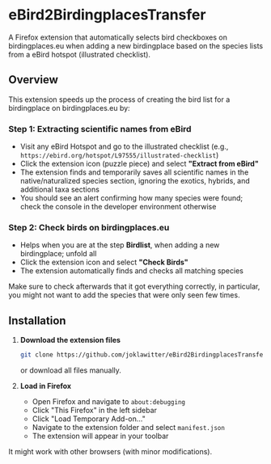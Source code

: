 # eBird2BirdingplacesTransfer
A Firefox extension that automatically selects bird checkboxes on birdingplaces.eu when adding a new birdingplace based on the species lists from a eBird hotspot (illustrated checklist).

## Overview

This extension speeds up the process of creating the bird list for a birdingplace on birdingplaces.eu by:

### Step 1: Extracting **scientific names** from eBird
- Visit any eBird Hotspot and go to the illustrated checklist (e.g., `https://ebird.org/hotspot/L97555/illustrated-checklist`)
- Click the extension icon (puzzle piece) and select **"Extract from eBird"**
- The extension finds and temporarily saves all scientific names in the native/naturalized species section, ignoring the exotics, hybrids, and additional taxa sections
- You should see an alert confirming how many species were found; check the console in the developer environment otherwise

### Step 2: Check birds on birdingplaces.eu
- Helps when you are at the step **Birdlist**, when adding a new birdingplace; unfold all 
- Click the extension icon and select **"Check Birds"**
- The extension automatically finds and checks all matching species

Make sure to check afterwards that it got everything correctly, in particular, you might not want to add the species that were only seen few times.


## Installation

1. **Download the extension files**
   ```bash
   git clone https://github.com/joklawitter/eBird2BirdingplacesTransfer.git
   ```
   or download all files manually.

2. **Load in Firefox**
   - Open Firefox and navigate to `about:debugging`
   - Click "This Firefox" in the left sidebar
   - Click "Load Temporary Add-on..."
   - Navigate to the extension folder and select `manifest.json`
   - The extension will appear in your toolbar

It might work with other browsers (with minor modifications).
